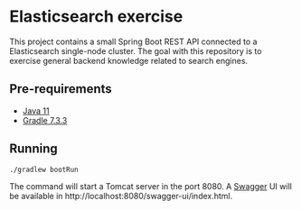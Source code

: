 # Elasticsearch exercise

This project contains a small Spring Boot REST API connected to a Elasticsearch single-node cluster. The goal with this repository is to exercise general backend knowledge related to search engines. 

## Pre-requirements
- [Java 11](https://www.oracle.com/java/technologies/downloads/#java11)
- [Gradle 7.3.3](https://gradle.org/releases/)


## Running
```shell
./gradlew bootRun
```

The command will start a Tomcat server in the port 8080. A [Swagger](https://swagger.io/)
UI will be available in http://localhost:8080/swagger-ui/index.html.
